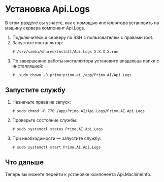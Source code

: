 # Установка Api.Logs 

В этом разделе вы узнаете, как с помощью инсталлятора установить на машину сервера компонент Api.Logs.

1. Подключитесь к серверу по SSH с пользователем с правами root. 
1. Запустите инсталлятор:
   ```
   # /srv/samba/shared/install/Api.Logs-X.X.X.X.run
   ```
1. По завершению работы инсталлятора установите владельца папки с инсталляцией:
   ```
   #  sudo chown -R primo:primo-ai /app/Primo.AI/Api.Logs
   ```

## Запустите службу

1. Назначьте права на запуск:
   ```
   # sudo chmod -R 770 /app/Primo.AI/Api.Logs/Primo.AI.Api.Logs
   ```
1. Проверьте состояние службы:
   ```
   # sudo systemctl status Primo.AI.Api.Logs
   ```
1. При необходимости — запустите службу:
   ```
   # sudo systemctl start Primo.AI.Api.Logs
   ```

## Что дальше

Теперь вы можете перейти к установке компонента Api.MachineInfo.
